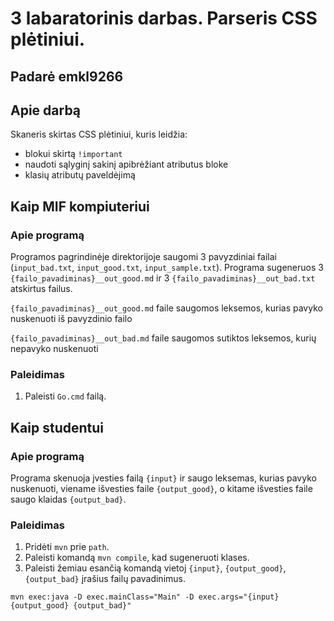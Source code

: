 ﻿# 3 labaratorinis darbas. Parseris CSS plėtiniui. 

## Padarė emkl9266

## Apie darbą

Skaneris skirtas CSS plėtiniui, kuris leidžia:
- blokui skirtą `!important`
- naudoti sąlyginį sakinį apibrėžiant atributus bloke
- klasių atributų paveldėjimą


## Kaip MIF kompiuteriui 

### Apie programą

Programos pagrindinėje direktorijoje saugomi 3 pavyzdiniai failai (`input_bad.txt`, `input_good.txt`, `input_sample.txt`). Programa sugeneruos 3 `{failo_pavadiminas}__out_good.md` ir 3 `{failo_pavadiminas}__out_bad.txt` atskirtus failus.

`{failo_pavadiminas}__out_good.md` faile saugomos leksemos, kurias pavyko nuskenuoti iš pavyzdinio failo

`{failo_pavadiminas}__out_bad.md` faile saugomos sutiktos leksemos, kurių nepavyko nuskenuoti

### Paleidimas

1. Paleisti `Go.cmd` failą.

## Kaip studentui

### Apie programą

Programa skenuoja įvesties failą `{input}` ir saugo leksemas, kurias pavyko nuskenuoti, viename išvesties faile `{output_good}`, o kitame išvesties faile saugo klaidas `{output_bad}`.

### Paleidimas

1. Pridėti `mvn` prie `path`.
2. Paleisti komandą `mvn compile`, kad sugeneruoti klases.
4. Paleisti žemiau esančią komandą vietoj `{input}`, `{output_good}`, `{output_bad}` įrašius failų pavadinimus.
```
mvn exec:java -D exec.mainClass="Main" -D exec.args="{input} {output_good} {output_bad}"
```

